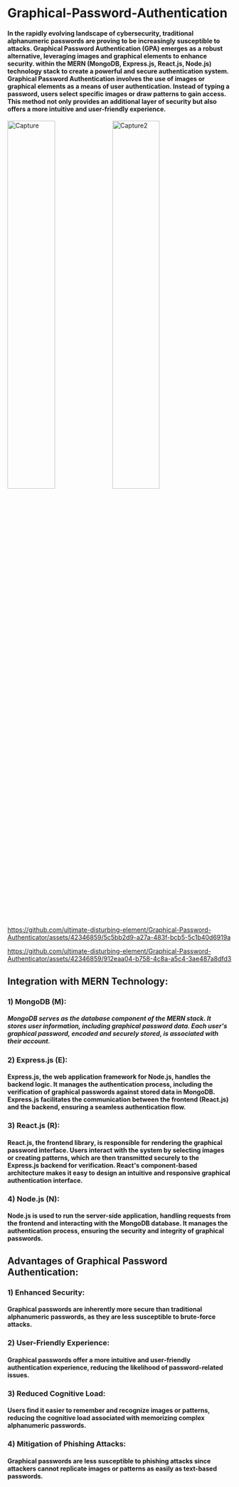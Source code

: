# Graphical-Password-Authentication

#### In the rapidly evolving landscape of cybersecurity, traditional alphanumeric passwords are proving to be increasingly susceptible to attacks. Graphical Password Authentication (GPA) emerges as a robust alternative, leveraging images and graphical elements to enhance security. within the MERN (MongoDB, Express.js, React.js, Node.js) technology stack to create a powerful and secure authentication system. Graphical Password Authentication involves the use of images or graphical elements as a means of user authentication. Instead of typing a password, users select specific images or draw patterns to gain access. This method not only provides an additional layer of security but also offers a more intuitive and user-friendly experience.

<img src="https://github.com/ultimate-disturbing-element/Graphical-Password-Authentication/assets/42346859/0f136a30-6e5c-4c3b-a2ae-12d04c7938af" alt="Capture" width="46%" />

<img src="https://github.com/ultimate-disturbing-element/Graphical-Password-Authentication/assets/42346859/76ca0036-0224-4571-9cff-6770025dc7e8" alt="Capture2" width="46%" />

https://github.com/ultimate-disturbing-element/Graphical-Password-Authenticator/assets/42346859/5c5bb2d9-a27a-483f-bcb5-5c1b40d6919a

https://github.com/ultimate-disturbing-element/Graphical-Password-Authenticator/assets/42346859/912eaa04-b758-4c8a-a5c4-3ae487a8dfd3


## Integration with MERN Technology:

### 1) MongoDB (M):
##### MongoDB serves as the database component of the MERN stack. It stores user information, including graphical password data. Each user's graphical password, encoded and securely stored, is associated with their account.

### 2) Express.js (E):
#### Express.js, the web application framework for Node.js, handles the backend logic. It manages the authentication process, including the verification of graphical passwords against stored data in MongoDB. Express.js facilitates the communication between the frontend (React.js) and the backend, ensuring a seamless authentication flow.

### 3) React.js (R):
#### React.js, the frontend library, is responsible for rendering the graphical password interface. Users interact with the system by selecting images or creating patterns, which are then transmitted securely to the Express.js backend for verification. React's component-based architecture makes it easy to design an intuitive and responsive graphical authentication interface.

### 4) Node.js (N):
#### Node.js is used to run the server-side application, handling requests from the frontend and interacting with the MongoDB database. It manages the authentication process, ensuring the security and integrity of graphical passwords.

## Advantages of Graphical Password Authentication:

### 1) Enhanced Security:
#### Graphical passwords are inherently more secure than traditional alphanumeric passwords, as they are less susceptible to brute-force attacks.

### 2) User-Friendly Experience:
#### Graphical passwords offer a more intuitive and user-friendly authentication experience, reducing the likelihood of password-related issues.

### 3) Reduced Cognitive Load:
#### Users find it easier to remember and recognize images or patterns, reducing the cognitive load associated with memorizing complex alphanumeric passwords.

### 4) Mitigation of Phishing Attacks:
#### Graphical passwords are less susceptible to phishing attacks since attackers cannot replicate images or patterns as easily as text-based passwords.
